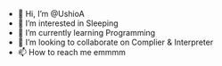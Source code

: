 - 👋 Hi, I’m @UshioA
- 👀 I’m interested in Sleeping
- 🌱 I’m currently learning Programming
- 💞️ I’m looking to collaborate on Complier & Interpreter
- 📫 How to reach me emmmm

<!---
UshioA/UshioA is a ✨ special ✨ repository because its `README.md` (this file) appears on your GitHub profile.
You can click the Preview link to take a look at your changes.
--->
